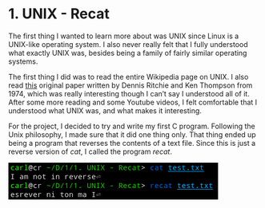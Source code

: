 # 1. UNIX - Recat

The first thing I wanted to learn more about was UNIX since Linux is a UNIX-like operating system.
I also never really felt that I fully understood what exactly UNIX was, besides being a family of fairly similar operating systems.

The first thing I did was to read the entire Wikipedia page on UNIX.
I also read [this](https://people.eecs.berkeley.edu/~brewer/cs262/unix.pdf) original paper written by Dennis Ritchie and Ken Thompson from 1974, which was really interesting though I can’t say I understood all of it.
After some more reading and some Youtube videos, I felt comfortable that I understood what UNIX was, and what makes it interesting.

For the project, I decided to try and write my first C program.
Following the Unix philosophy, I made sure that it did one thing only.
That thing ended up being a program that reverses the contents of a text file.
Since this is just a reverse version of *cat*, I called the program *recat*.

![](screenshot.png)
